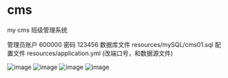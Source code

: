 # cms
my cms 班级管理系统

管理员账户 600000
密码 123456
数据库文件 resources/mySQL/cms01.sql
配置文件 resources/application.yml  (改端口号，和数据源文件)


![image](https://user-images.githubusercontent.com/68849786/197328626-9bd69f93-ae2d-41c2-b00b-f46a4389ff92.png)
![image](https://user-images.githubusercontent.com/68849786/197328613-c40e4245-8eb8-4082-9fde-ba96e549c085.png)
![image](https://user-images.githubusercontent.com/68849786/197328641-a5631b05-7479-46c5-9018-f221492b259b.png)
![image](https://user-images.githubusercontent.com/68849786/197328649-8692e456-90e4-4251-aff3-4547438af531.png)
